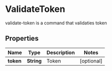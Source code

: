 

# ValidateToken

validate-token is a command that validaties token
## Properties

Name | Type | Description | Notes
------------ | ------------- | ------------- | -------------
**token** | **String** | Token |  [optional]



